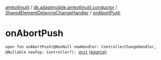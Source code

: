 [amkotlinutil](../../index.md) / [dk.adaptmobile.amkotlinutil.conductor](../index.md) / [SharedElementDelayingChangeHandler](index.md) / [onAbortPush](./on-abort-push.md)

# onAbortPush

`open fun onAbortPush(@NonNull newHandler: ControllerChangeHandler, @Nullable newTop: Controller?): `[`Unit`](https://kotlinlang.org/api/latest/jvm/stdlib/kotlin/-unit/index.html) [(source)](https://github.com/adaptmobile-organization/amkotlinutil/tree/master/amkotlinutil/src/main/java/dk/adaptmobile/amkotlinutil/conductor/SharedElementDelayingChangeHandler.java#L128)